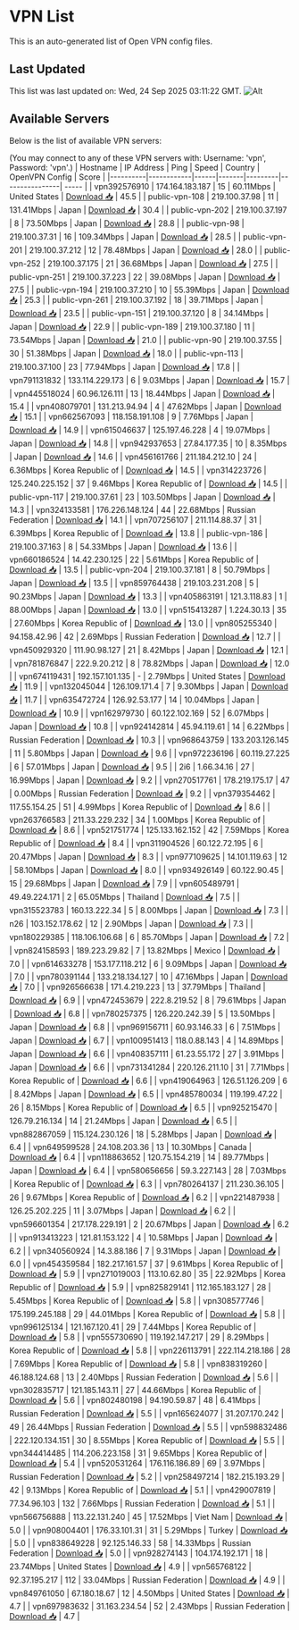 # VPN List

This is an auto-generated list of Open VPN config files.

## Last Updated

This list was last updated on: Wed, 24 Sep 2025 03:11:22 GMT.
![Alt](https://repobeats.axiom.co/api/embed/186b98318ef1479477931607c1ad7d823f12451f.svg "Repobeats analytics image")

## Available Servers

Below is the list of available VPN servers:

(You may connect to any of these VPN servers with: Username: 'vpn', Password: 'vpn'.)
| Hostname | IP Address | Ping | Speed | Country | OpenVPN Config | Score |
|----------|------------|------|-------|---------|----------------| ----- |
| vpn392576910 | 174.164.183.187 | 15 | 60.11Mbps | United States | [Download 📥](./configs/server_0_US.ovpn) | 45.5 |
| public-vpn-108 | 219.100.37.98 | 11 | 131.41Mbps | Japan | [Download 📥](./configs/server_1_JP.ovpn) | 30.4 |
| public-vpn-202 | 219.100.37.197 | 8 | 73.50Mbps | Japan | [Download 📥](./configs/server_2_JP.ovpn) | 28.8 |
| public-vpn-98 | 219.100.37.31 | 16 | 109.34Mbps | Japan | [Download 📥](./configs/server_3_JP.ovpn) | 28.5 |
| public-vpn-201 | 219.100.37.212 | 12 | 78.48Mbps | Japan | [Download 📥](./configs/server_4_JP.ovpn) | 28.0 |
| public-vpn-252 | 219.100.37.175 | 21 | 36.68Mbps | Japan | [Download 📥](./configs/server_5_JP.ovpn) | 27.5 |
| public-vpn-251 | 219.100.37.223 | 22 | 39.08Mbps | Japan | [Download 📥](./configs/server_6_JP.ovpn) | 27.5 |
| public-vpn-194 | 219.100.37.210 | 10 | 55.39Mbps | Japan | [Download 📥](./configs/server_7_JP.ovpn) | 25.3 |
| public-vpn-261 | 219.100.37.192 | 18 | 39.71Mbps | Japan | [Download 📥](./configs/server_8_JP.ovpn) | 23.5 |
| public-vpn-151 | 219.100.37.120 | 8 | 34.14Mbps | Japan | [Download 📥](./configs/server_9_JP.ovpn) | 22.9 |
| public-vpn-189 | 219.100.37.180 | 11 | 73.54Mbps | Japan | [Download 📥](./configs/server_10_JP.ovpn) | 21.0 |
| public-vpn-90 | 219.100.37.55 | 30 | 51.38Mbps | Japan | [Download 📥](./configs/server_11_JP.ovpn) | 18.0 |
| public-vpn-113 | 219.100.37.100 | 23 | 77.94Mbps | Japan | [Download 📥](./configs/server_12_JP.ovpn) | 17.8 |
| vpn791131832 | 133.114.229.173 | 6 | 9.03Mbps | Japan | [Download 📥](./configs/server_13_JP.ovpn) | 15.7 |
| vpn445518024 | 60.96.126.111 | 13 | 18.44Mbps | Japan | [Download 📥](./configs/server_14_JP.ovpn) | 15.4 |
| vpn408079701 | 131.213.94.94 | 4 | 47.62Mbps | Japan | [Download 📥](./configs/server_15_JP.ovpn) | 15.1 |
| vpn662567093 | 118.158.191.108 | 9 | 7.76Mbps | Japan | [Download 📥](./configs/server_16_JP.ovpn) | 14.9 |
| vpn615046637 | 125.197.46.228 | 4 | 19.07Mbps | Japan | [Download 📥](./configs/server_17_JP.ovpn) | 14.8 |
| vpn942937653 | 27.84.177.35 | 10 | 8.35Mbps | Japan | [Download 📥](./configs/server_18_JP.ovpn) | 14.6 |
| vpn456161766 | 211.184.212.10 | 24 | 6.36Mbps | Korea Republic of | [Download 📥](./configs/server_19_KR.ovpn) | 14.5 |
| vpn314223726 | 125.240.225.152 | 37 | 9.46Mbps | Korea Republic of | [Download 📥](./configs/server_20_KR.ovpn) | 14.5 |
| public-vpn-117 | 219.100.37.61 | 23 | 103.50Mbps | Japan | [Download 📥](./configs/server_21_JP.ovpn) | 14.3 |
| vpn324133581 | 176.226.148.124 | 44 | 22.68Mbps | Russian Federation | [Download 📥](./configs/server_22_RU.ovpn) | 14.1 |
| vpn707256107 | 211.114.88.37 | 31 | 6.39Mbps | Korea Republic of | [Download 📥](./configs/server_23_KR.ovpn) | 13.8 |
| public-vpn-186 | 219.100.37.163 | 8 | 54.33Mbps | Japan | [Download 📥](./configs/server_24_JP.ovpn) | 13.6 |
| vpn660186524 | 14.42.230.125 | 22 | 5.61Mbps | Korea Republic of | [Download 📥](./configs/server_25_KR.ovpn) | 13.5 |
| public-vpn-204 | 219.100.37.181 | 8 | 50.79Mbps | Japan | [Download 📥](./configs/server_26_JP.ovpn) | 13.5 |
| vpn859764438 | 219.103.231.208 | 5 | 90.23Mbps | Japan | [Download 📥](./configs/server_27_JP.ovpn) | 13.3 |
| vpn405863191 | 121.3.118.83 | 1 | 88.00Mbps | Japan | [Download 📥](./configs/server_28_JP.ovpn) | 13.0 |
| vpn515413287 | 1.224.30.13 | 35 | 27.60Mbps | Korea Republic of | [Download 📥](./configs/server_29_KR.ovpn) | 13.0 |
| vpn805255340 | 94.158.42.96 | 42 | 2.69Mbps | Russian Federation | [Download 📥](./configs/server_30_RU.ovpn) | 12.7 |
| vpn450929320 | 111.90.98.127 | 21 | 8.42Mbps | Japan | [Download 📥](./configs/server_31_JP.ovpn) | 12.1 |
| vpn781876847 | 222.9.20.212 | 8 | 78.82Mbps | Japan | [Download 📥](./configs/server_32_JP.ovpn) | 12.0 |
| vpn674119431 | 192.157.101.135 | - | 2.79Mbps | United States | [Download 📥](./configs/server_33_US.ovpn) | 11.9 |
| vpn132045044 | 126.109.171.4 | 7 | 9.30Mbps | Japan | [Download 📥](./configs/server_34_JP.ovpn) | 11.7 |
| vpn635472724 | 126.92.53.177 | 14 | 10.04Mbps | Japan | [Download 📥](./configs/server_35_JP.ovpn) | 10.9 |
| vpn162979730 | 60.122.102.169 | 52 | 6.07Mbps | Japan | [Download 📥](./configs/server_36_JP.ovpn) | 10.8 |
| vpn924142814 | 45.94.119.61 | 14 | 6.22Mbps | Russian Federation | [Download 📥](./configs/server_37_RU.ovpn) | 10.3 |
| vpn968643759 | 133.203.126.145 | 11 | 5.80Mbps | Japan | [Download 📥](./configs/server_38_JP.ovpn) | 9.6 |
| vpn972236196 | 60.119.27.225 | 6 | 57.01Mbps | Japan | [Download 📥](./configs/server_39_JP.ovpn) | 9.5 |
| 2i6 | 1.66.34.16 | 27 | 16.99Mbps | Japan | [Download 📥](./configs/server_40_JP.ovpn) | 9.2 |
| vpn270517761 | 178.219.175.17 | 47 | 0.00Mbps | Russian Federation | [Download 📥](./configs/server_41_RU.ovpn) | 9.2 |
| vpn379354462 | 117.55.154.25 | 51 | 4.99Mbps | Korea Republic of | [Download 📥](./configs/server_42_KR.ovpn) | 8.6 |
| vpn263766583 | 211.33.229.232 | 34 | 1.00Mbps | Korea Republic of | [Download 📥](./configs/server_43_KR.ovpn) | 8.6 |
| vpn521751774 | 125.133.162.152 | 42 | 7.59Mbps | Korea Republic of | [Download 📥](./configs/server_44_KR.ovpn) | 8.4 |
| vpn311904526 | 60.122.72.195 | 6 | 20.47Mbps | Japan | [Download 📥](./configs/server_45_JP.ovpn) | 8.3 |
| vpn977109625 | 14.101.119.63 | 12 | 58.10Mbps | Japan | [Download 📥](./configs/server_46_JP.ovpn) | 8.0 |
| vpn934926149 | 60.122.90.45 | 15 | 29.68Mbps | Japan | [Download 📥](./configs/server_47_JP.ovpn) | 7.9 |
| vpn605489791 | 49.49.224.171 | 2 | 65.05Mbps | Thailand | [Download 📥](./configs/server_48_TH.ovpn) | 7.5 |
| vpn315523783 | 160.13.222.34 | 5 | 8.00Mbps | Japan | [Download 📥](./configs/server_49_JP.ovpn) | 7.3 |
| n26 | 103.152.178.62 | 12 | 2.90Mbps | Japan | [Download 📥](./configs/server_50_JP.ovpn) | 7.3 |
| vpn180229385 | 118.106.106.68 | 6 | 85.70Mbps | Japan | [Download 📥](./configs/server_51_JP.ovpn) | 7.2 |
| vpn824158593 | 189.223.29.82 | 7 | 13.82Mbps | Mexico | [Download 📥](./configs/server_52_MX.ovpn) | 7.0 |
| vpn614633278 | 153.177.118.212 | 6 | 9.09Mbps | Japan | [Download 📥](./configs/server_53_JP.ovpn) | 7.0 |
| vpn780391144 | 133.218.134.127 | 10 | 47.16Mbps | Japan | [Download 📥](./configs/server_54_JP.ovpn) | 7.0 |
| vpn926566638 | 171.4.219.223 | 13 | 37.79Mbps | Thailand | [Download 📥](./configs/server_55_TH.ovpn) | 6.9 |
| vpn472453679 | 222.8.219.52 | 8 | 79.61Mbps | Japan | [Download 📥](./configs/server_56_JP.ovpn) | 6.8 |
| vpn780257375 | 126.220.242.39 | 5 | 13.50Mbps | Japan | [Download 📥](./configs/server_57_JP.ovpn) | 6.8 |
| vpn969156711 | 60.93.146.33 | 6 | 7.51Mbps | Japan | [Download 📥](./configs/server_58_JP.ovpn) | 6.7 |
| vpn100951413 | 118.0.88.143 | 4 | 14.89Mbps | Japan | [Download 📥](./configs/server_59_JP.ovpn) | 6.6 |
| vpn408357111 | 61.23.55.172 | 27 | 3.91Mbps | Japan | [Download 📥](./configs/server_60_JP.ovpn) | 6.6 |
| vpn731341284 | 220.126.211.10 | 31 | 7.71Mbps | Korea Republic of | [Download 📥](./configs/server_61_KR.ovpn) | 6.6 |
| vpn419064963 | 126.51.126.209 | 6 | 8.42Mbps | Japan | [Download 📥](./configs/server_62_JP.ovpn) | 6.5 |
| vpn485780034 | 119.199.47.22 | 26 | 8.15Mbps | Korea Republic of | [Download 📥](./configs/server_63_KR.ovpn) | 6.5 |
| vpn925215470 | 126.79.216.134 | 14 | 21.24Mbps | Japan | [Download 📥](./configs/server_64_JP.ovpn) | 6.5 |
| vpn882867059 | 115.124.230.126 | 18 | 5.28Mbps | Japan | [Download 📥](./configs/server_65_JP.ovpn) | 6.4 |
| vpn649599528 | 24.108.203.36 | 13 | 10.30Mbps | Canada | [Download 📥](./configs/server_66_CA.ovpn) | 6.4 |
| vpn118863652 | 120.75.154.219 | 14 | 89.77Mbps | Japan | [Download 📥](./configs/server_67_JP.ovpn) | 6.4 |
| vpn580656656 | 59.3.227.143 | 28 | 7.03Mbps | Korea Republic of | [Download 📥](./configs/server_68_KR.ovpn) | 6.3 |
| vpn780264137 | 211.230.36.105 | 26 | 9.67Mbps | Korea Republic of | [Download 📥](./configs/server_69_KR.ovpn) | 6.2 |
| vpn221487938 | 126.25.202.225 | 11 | 3.07Mbps | Japan | [Download 📥](./configs/server_70_JP.ovpn) | 6.2 |
| vpn596601354 | 217.178.229.191 | 2 | 20.67Mbps | Japan | [Download 📥](./configs/server_71_JP.ovpn) | 6.2 |
| vpn913413223 | 121.81.153.122 | 4 | 10.58Mbps | Japan | [Download 📥](./configs/server_72_JP.ovpn) | 6.2 |
| vpn340560924 | 14.3.88.186 | 7 | 9.31Mbps | Japan | [Download 📥](./configs/server_73_JP.ovpn) | 6.0 |
| vpn454359584 | 182.217.161.57 | 37 | 9.61Mbps | Korea Republic of | [Download 📥](./configs/server_74_KR.ovpn) | 5.9 |
| vpn271019003 | 113.10.62.80 | 35 | 22.92Mbps | Korea Republic of | [Download 📥](./configs/server_75_KR.ovpn) | 5.9 |
| vpn825829141 | 112.165.183.127 | 28 | 5.45Mbps | Korea Republic of | [Download 📥](./configs/server_76_KR.ovpn) | 5.8 |
| vpn308577746 | 175.199.245.188 | 29 | 44.01Mbps | Korea Republic of | [Download 📥](./configs/server_77_KR.ovpn) | 5.8 |
| vpn996125134 | 121.167.120.41 | 29 | 7.44Mbps | Korea Republic of | [Download 📥](./configs/server_78_KR.ovpn) | 5.8 |
| vpn555730690 | 119.192.147.217 | 29 | 8.29Mbps | Korea Republic of | [Download 📥](./configs/server_79_KR.ovpn) | 5.8 |
| vpn226113791 | 222.114.218.186 | 28 | 7.69Mbps | Korea Republic of | [Download 📥](./configs/server_80_KR.ovpn) | 5.8 |
| vpn838319260 | 46.188.124.68 | 13 | 2.40Mbps | Russian Federation | [Download 📥](./configs/server_81_RU.ovpn) | 5.6 |
| vpn302835717 | 121.185.143.11 | 27 | 44.66Mbps | Korea Republic of | [Download 📥](./configs/server_82_KR.ovpn) | 5.6 |
| vpn802480198 | 94.190.59.87 | 48 | 6.41Mbps | Russian Federation | [Download 📥](./configs/server_83_RU.ovpn) | 5.5 |
| vpn165624077 | 31.207.170.242 | 49 | 26.44Mbps | Russian Federation | [Download 📥](./configs/server_84_RU.ovpn) | 5.5 |
| vpn598832486 | 222.120.134.151 | 30 | 8.55Mbps | Korea Republic of | [Download 📥](./configs/server_85_KR.ovpn) | 5.5 |
| vpn344414485 | 114.206.223.158 | 31 | 9.65Mbps | Korea Republic of | [Download 📥](./configs/server_86_KR.ovpn) | 5.4 |
| vpn520531264 | 176.116.186.89 | 69 | 3.97Mbps | Russian Federation | [Download 📥](./configs/server_87_RU.ovpn) | 5.2 |
| vpn258497214 | 182.215.193.29 | 42 | 9.13Mbps | Korea Republic of | [Download 📥](./configs/server_88_KR.ovpn) | 5.1 |
| vpn429007819 | 77.34.96.103 | 132 | 7.66Mbps | Russian Federation | [Download 📥](./configs/server_89_RU.ovpn) | 5.1 |
| vpn566756888 | 113.22.131.240 | 45 | 17.52Mbps | Viet Nam | [Download 📥](./configs/server_90_VN.ovpn) | 5.0 |
| vpn908004401 | 176.33.101.31 | 31 | 5.29Mbps | Turkey | [Download 📥](./configs/server_91_TR.ovpn) | 5.0 |
| vpn838649228 | 92.125.146.33 | 58 | 14.33Mbps | Russian Federation | [Download 📥](./configs/server_92_RU.ovpn) | 5.0 |
| vpn928274143 | 104.174.192.171 | 18 | 23.74Mbps | United States | [Download 📥](./configs/server_93_US.ovpn) | 4.9 |
| vpn565768122 | 92.37.195.217 | 112 | 33.04Mbps | Russian Federation | [Download 📥](./configs/server_94_RU.ovpn) | 4.9 |
| vpn849761050 | 67.180.18.67 | 12 | 4.50Mbps | United States | [Download 📥](./configs/server_95_US.ovpn) | 4.7 |
| vpn697983632 | 31.163.234.54 | 52 | 2.43Mbps | Russian Federation | [Download 📥](./configs/server_96_RU.ovpn) | 4.7 |
